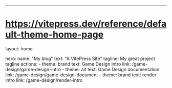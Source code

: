 ---
# https://vitepress.dev/reference/default-theme-home-page
layout: home

hero:
  name: "My blog"
  text: "A VitePress Site"
  tagline: My great project tagline
  actions:
    - theme: brand
      text: Game Design intro
      link: /game-design/game-design-intro
    - theme: alt
      text: Game Design documentation
      link: /game-design/game-design-document
    - theme: brand
      text: render intro
      link: /game-design/render-intro





